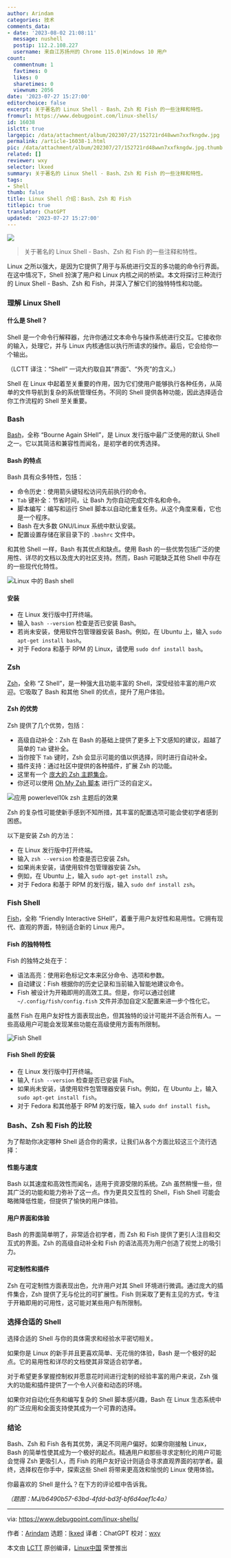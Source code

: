 ```yaml
---
author: Arindam
categories: 技术
comments_data:
- date: '2023-08-02 21:08:11'
  message: nushell
  postip: 112.2.108.227
  username: 来自江苏扬州的 Chrome 115.0|Windows 10 用户
count:
  commentnum: 1
  favtimes: 0
  likes: 0
  sharetimes: 0
  viewnum: 2056
date: '2023-07-27 15:27:00'
editorchoice: false
excerpt: 关于著名的 Linux Shell - Bash、Zsh 和 Fish 的一些注释和特性。
fromurl: https://www.debugpoint.com/linux-shells/
id: 16038
islctt: true
largepic: /data/attachment/album/202307/27/152721rd48wwn7xxfkngdw.jpg
permalink: /article-16038-1.html
pic: /data/attachment/album/202307/27/152721rd48wwn7xxfkngdw.jpg.thumb.jpg
related: []
reviewer: wxy
selector: lkxed
summary: 关于著名的 Linux Shell - Bash、Zsh 和 Fish 的一些注释和特性。
tags:
- Shell
thumb: false
title: Linux Shell 介绍：Bash、Zsh 和 Fish
titlepic: true
translator: ChatGPT
updated: '2023-07-27 15:27:00'
---
```


![](/data/attachment/album/202307/27/152721rd48wwn7xxfkngdw.jpg)



> 
> 关于著名的 Linux Shell - Bash、Zsh 和 Fish 的一些注释和特性。
> 
> 
> 


Linux 之所以强大，是因为它提供了用于与系统进行交互的多功能的命令行界面。在这中情况下，Shell 扮演了用户和 Linux 内核之间的桥梁。本文将探讨三种流行的 Linux Shell - Bash、Zsh 和 Fish，并深入了解它们的独特特性和功能。


### 理解 Linux Shell


#### 什么是 Shell？


Shell 是一个命令行解释器，允许你通过文本命令与操作系统进行交互。它接收你的输入，处理它，并与 Linux 内核通信以执行所请求的操作。最后，它会给你一个输出。


（LCTT 译注：“Shell” 一词大约取自其“界面”、“外壳”的含义。）


Shell 在 Linux 中起着至关重要的作用，因为它们使用户能够执行各种任务，从简单的文件导航到复杂的系统管理任务。不同的 Shell 提供各种功能，因此选择适合你工作流程的 Shell 至关重要。


### Bash


[Bash](https://www.gnu.org/software/bash/)，全称 “Bourne Again SHell”，是 Linux 发行版中最广泛使用的默认 Shell 之一。它以其简洁和兼容性而闻名，是初学者的优秀选择。


#### Bash 的特点


Bash 具有众多特性，包括：


* 命令历史：使用箭头键轻松访问先前执行的命令。
* `Tab` 键补全：节省时间，让 Bash 为你自动完成文件名和命令。
* 脚本编写：编写和运行 Shell 脚本以自动化重复任务。从这个角度来看，它也是一个程序。
* Bash 在大多数 GNU/Linux 系统中默认安装。
* 配置设置存储在家目录下的 `.bashrc` 文件中。


和其他 Shell 一样，Bash 有其优点和缺点。使用 Bash 的一些优势包括广泛的使用性、详尽的文档以及庞大的社区支持。然而，Bash 可能缺乏其他 Shell 中存在的一些现代化特性。


![Linux 中的 Bash shell](/data/attachment/album/202307/27/152903kf8wmp4hhs4xl999.jpg)


#### 安装


* 在 Linux 发行版中打开终端。
* 输入 `bash --version` 检查是否已安装 Bash。
* 若尚未安装，使用软件包管理器安装 Bash。例如，在 Ubuntu 上，输入 `sudo apt-get install bash`。
* 对于 Fedora 和基于 RPM 的 Linux，请使用 `sudo dnf install bash`。


### Zsh


[Zsh](https://www.zsh.org/)，全称 “Z Shell”，是一种强大且功能丰富的 Shell，深受经验丰富的用户欢迎。它吸取了 Bash 和其他 Shell 的优点，提升了用户体验。


#### Zsh 的优势


Zsh 提供了几个优势，包括：


* 高级自动补全：Zsh 在 Bash 的基础上提供了更多上下文感知的建议，超越了简单的 `Tab` 键补全。
* 当你按下 `Tab` 键时，Zsh 会显示可能的值以供选择，同时进行自动补全。
* 插件支持：通过社区中提供的各种插件，扩展 Zsh 的功能。
* 这里有一个 [庞大的 Zsh 主题集合](https://github.com/unixorn/awesome-zsh-plugins)。
* 你还可以使用 [Oh My Zsh 脚本](https://www.debugpoint.com/oh-my-zsh-powerlevel10k/) 进行广泛的自定义。


![应用 powerlevel10k zsh 主题后的效果](/data/attachment/album/202307/27/152916xhbxqgrdbrpliayl.jpg)


Zsh 的复杂性可能使新手感到不知所措，其丰富的配置选项可能会使初学者感到困惑。


以下是安装 Zsh 的方法：


* 在 Linux 发行版中打开终端。
* 输入 `zsh --version` 检查是否已安装 Zsh。
* 如果尚未安装，请使用软件包管理器安装 Zsh。
* 例如，在 Ubuntu 上，输入 `sudo apt-get install zsh`。
* 对于 Fedora 和基于 RPM 的发行版，输入 `sudo dnf install zsh`。


### Fish Shell


[Fish](https://fishshell.com/)，全称 “Friendly Interactive SHell”，着重于用户友好性和易用性。它拥有现代、直观的界面，特别适合新的 Linux 用户。


#### Fish 的独特特性


Fish 的独特之处在于：


* 语法高亮：使用彩色标记文本来区分命令、选项和参数。
* 自动建议：Fish 根据你的历史记录和当前输入智能地建议命令。
* Fish 被设计为开箱即用的高效工具。但是，你可以通过创建 `~/.config/fish/config.fish` 文件并添加自定义配置来进一步个性化它。


虽然 Fish 在用户友好性方面表现出色，但其独特的设计可能并不适合所有人。一些高级用户可能会发现某些功能在高级使用方面有所限制。


![Fish Shell](/data/attachment/album/202307/27/152925sjn8uuzpo1xu3mz1.jpg)


#### Fish Shell 的安装


* 在 Linux 发行版中打开终端。
* 输入 `fish --version` 检查是否已安装 Fish。
* 如果尚未安装，请使用软件包管理器安装 Fish。例如，在 Ubuntu 上，输入 `sudo apt-get install fish`。
* 对于 Fedora 和其他基于 RPM 的发行版，输入 `sudo dnf install fish`。


### Bash、Zsh 和 Fish 的比较


为了帮助你决定哪种 Shell 适合你的需求，让我们从各个方面比较这三个流行选择：


#### 性能与速度


Bash 以其速度和高效性而闻名，适用于资源受限的系统。Zsh 虽然稍慢一些，但其广泛的功能和能力弥补了这一点。作为更具交互性的 Shell，Fish Shell 可能会略微降低性能，但提供了愉快的用户体验。


#### 用户界面和体验


Bash 的界面简单明了，非常适合初学者，而 Zsh 和 Fish 提供了更引人注目和交互式的界面。Zsh 的高级自动补全和 Fish 的语法高亮为用户创造了视觉上的吸引力。


#### 可定制性和插件


Zsh 在可定制性方面表现出色，允许用户对其 Shell 环境进行微调。通过庞大的插件集合，Zsh 提供了无与伦比的可扩展性。Fish 则采取了更有主见的方式，专注于开箱即用的可用性，这可能对某些用户有所限制。


### 选择合适的 Shell


选择合适的 Shell 与你的具体需求和经验水平密切相关。


如果你是 Linux 的新手并且更喜欢简单、无花俏的体验，Bash 是一个极好的起点。它的易用性和详尽的文档使其非常适合初学者。


对于希望更多掌握控制权并愿意花时间进行定制的经验丰富的用户来说，Zsh 强大的功能和插件提供了一个令人兴奋和动态的环境。


如果你对自动化任务和编写复杂的 Shell 脚本感兴趣，Bash 在 Linux 生态系统中的广泛应用和全面支持使其成为一个可靠的选择。


### 结论


Bash、Zsh 和 Fish 各有其优势，满足不同用户偏好。如果你刚接触 Linux，Bash 的简单性使其成为一个极好的起点。精通用户和那些寻求定制化的用户可能会觉得 Zsh 更吸引人，而 Fish 的用户友好设计则适合寻求直观界面的初学者。最终，选择权在你手中，探索这些 Shell 将带来更高效和愉悦的 Linux 使用体验。


你最喜欢的 Shell 是什么？在下方的评论框中告诉我。


*（题图：MJ/b6490b57-63bd-4fdd-bd3f-bf6d4aef1c4a）*




---


via: <https://www.debugpoint.com/linux-shells/>


作者：[Arindam](https://www.debugpoint.com/author/admin1/) 选题：[lkxed](https://github.com/lkxed/) 译者：ChatGPT 校对：[wxy](https://github.com/wxy)


本文由 [LCTT](https://github.com/LCTT/TranslateProject) 原创编译，[Linux中国](https://linux.cn/) 荣誉推出